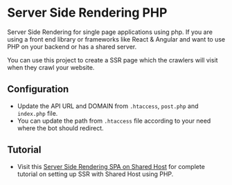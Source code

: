 # Server Side Rendering PHP

Server Side Rendering for single page applications using php. If you are using a front end library or frameworks like React & Angular
and want to use PHP on your backend or has a shared server. 

You can use this project to create a SSR page which the crawlers will visit when they crawl your website.

## Configuration

- Update the API URL and DOMAIN from `.htaccess`, `post.php` and `index.php` file.
- You can update the path from `.htaccess` file according to your need where the bot should redirect.

## Tutorial

- Visit this <a href="https://www.ashiish.me/server-side-rendering-spa-on-shared-host/" target="_blank">Server Side Rendering SPA on Shared Host</a> for complete tutorial on setting up SSR with Shared Host using PHP.
